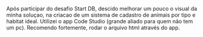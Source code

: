 Após participar do desafio  Start DB, descido melhorar um pouco o visual da minha soluçao, na criacao de um sistema de cadastro de animais por tipo e habitat ideal.
Utilizei o app Code Studio (grande aliado para quem não tem um pc).
Recomendo fortemente, rodar o arquivo html através do app.
